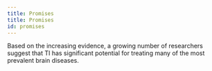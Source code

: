 ```yaml
---
title: Promises
title: Promises
id: promises
---
```

Based on the increasing evidence, a growing number of researchers suggest that TI has significant potential for treating many of the most prevalent brain diseases. 
